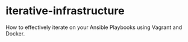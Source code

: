iterative-infrastructure
========================

How to effectively iterate on your Ansible Playbooks using Vagrant and Docker.
